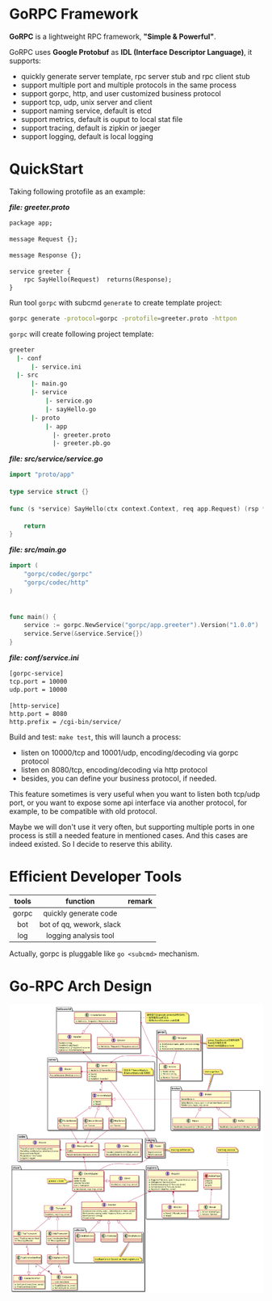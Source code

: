 # GoRPC Framework

**GoRPC** is a lightweight RPC framework, **"Simple & Powerful"**. 

GoRPC uses **Google Protobuf** as **IDL (Interface Descriptor Language)**, it supports:

- quickly generate server template, rpc server stub and rpc client stub
- support multiple port and multiple protocols in the same process
- support gorpc, http, and user customized business protocol
- support tcp, udp, unix server and client
- support naming service, default is etcd
- support metrics, default is ouput to local stat file
- support tracing, default is zipkin or jaeger
- support logging, default is local logging

# QuickStart

Taking following protofile as an example:

***file: greeter.proto***

```
package app;
    
message Request {};
  
message Response {};
  
service greeter {
    rpc SayHello(Request)  returns(Response);
}
```
 
Run tool `gorpc` with subcmd `generate` to create template project:

```bash
gorpc generate -protocol=gorpc -protofile=greeter.proto -httpon
```
    
`gorpc` will create following project template:
    
```bash
greeter
  |- conf
      |- service.ini
  |- src
      |- main.go
      |- service
          |- service.go
          |- sayHello.go
      |- proto
          |- app
            |- greeter.proto
            |- greeter.pb.go
```

***file: src/service/service.go***

```go
import "proto/app"

type service struct {}

func (s *service) SayHello(ctx context.Context, req app.Request) (rsp *app.Response, err error) {
	
	return
}
```

***file: src/main.go***

```go
import (
	"gorpc/codec/gorpc"
	"gorpc/codec/http"
)


func main() {
    service := gorpc.NewService("gorpc/app.greeter").Version("1.0.0")
    service.Serve(&service.Service{})
}
```

***file: conf/service.ini***

```
[gorpc-service]
tcp.port = 10000
udp.port = 10000

[http-service]
http.port = 8080
http.prefix = /cgi-bin/service/
```

Build and test: `make test`, this will launch a process:
- listen on 10000/tcp and 10001/udp, encoding/decoding via gorpc protocol
- listen on 8080/tcp, encoding/decoding via http protocol
- besides, you can define your business protocol, if needed.

This feature sometimes is very useful when you want to listen both tcp/udp port, 
or you want to expose some api interface via another protocol, for example, 
to be compatible with old protocol.

Maybe we will don't use it very often, but supporting multiple ports in one process 
is still a needed feature in mentioned cases. And this cases are indeed existed. So
I decide to reserve this ability.

# Efficient Developer Tools
| tools | function | remark |
|:-----:|:--------:|:------:|
|gorpc|quickly generate code ||
|bot|bot of qq, wework, slack||
|log|logging analysis tool||

Actually, gorpc is pluggable like `go <subcmd>` mechanism.

# Go-RPC Arch Design

![arch](doc/arch.png)
